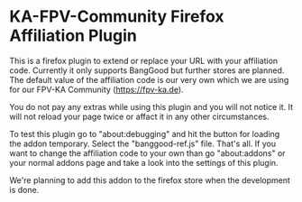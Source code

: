 # KA-FPV-Community Firefox Affiliation Plugin

This is a firefox plugin to extend or replace your URL with your affiliation code.
Currently it only supports BangGood but further stores are planned.
The default value of the affiliation code is our very own which we are using for our FPV-KA Community (https://fpv-ka.de).

You do not pay any extras while using this plugin and you will not notice it. It will not reload your page twice or affact it in any other circumstances.

To test this plugin go to "about:debugging" and hit the button for loading the addon temporary. Select the "banggood-ref.js" file.
That's all. If you want to change the affiliation code to your own than go "about:addons" or your normal addons page and take a look into the settings of this plugin.

We're planning to add this addon to the firefox store when the development is done.
